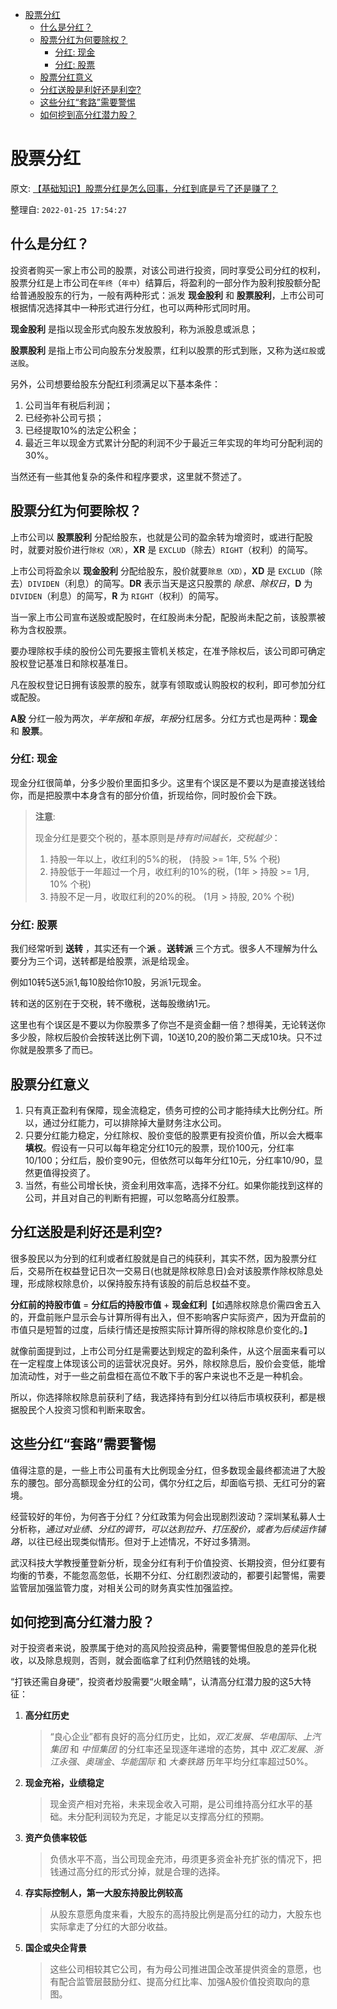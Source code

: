 - [股票分红](#股票分红)
  - [什么是分红？](#什么是分红)
  - [股票分红为何要除权？](#股票分红为何要除权)
    - [分红: 现金](#分红-现金)
    - [分红: 股票](#分红-股票)
  - [股票分红意义](#股票分红意义)
  - [分红送股是利好还是利空?](#分红送股是利好还是利空)
  - [这些分红“套路”需要警惕](#这些分红套路需要警惕)
  - [如何挖到高分红潜力股？](#如何挖到高分红潜力股)

# 股票分红

原文: [【基础知识】股票分红是怎么回事，分红到底是亏了还是赚了？](https://t.10jqka.com.cn/pid_98667770.shtml)

整理自: `2022-01-25 17:54:27`

## 什么是分红？

投资者购买一家上市公司的股票，对该公司进行投资，同时享受公司分红的权利，股票分红是上市公司在`年终`（`年中`）结算后，将盈利的一部分作为股利按股额分配给普通股股东的行为，一般有两种形式：派发 **现金股利** 和 **股票股利**，上市公司可根据情况选择其中一种形式进行分红，也可以两种形式同时用。

**现金股利** 是指以现金形式向股东发放股利，称为派股息或派息；

**股票股利** 是指上市公司向股东分发股票，红利以股票的形式到账，又称为送`红股`或`送股`。

另外，公司想要给股东分配红利须满足以下基本条件：

1. 公司当年有税后利润；
2. 已经弥补公司亏损；
3. 已经提取10%的法定公积金；
4. 最近三年以现金方式累计分配的利润不少于最近三年实现的年均可分配利润的30%。

当然还有一些其他复杂的条件和程序要求，这里就不赘述了。

## 股票分红为何要除权？

上市公司以 **股票股利** 分配给股东，也就是公司的盈余转为增资时，或进行配股时，就要对股价进行`除权（XR）`，**XR** 是 `EXCLUD`（除去）`RIGHT`（权利）的简写。

上市公司将盈余以 **现金股利** 分配给股东，股价就要`除息（XD）`，**XD** 是 `EXCLUD`（除去）`DIVIDEN`（利息）的简写。**DR** 表示当天是这只股票的 *除息、除权日*，**D** 为 `DIVIDEN`（利息）的简写，**R** 为 `RIGHT`（权利）的简写。

当一家上市公司宣布送股或配股时，在红股尚未分配，配股尚未配之前，该股票被称为含权股票。

要办理除权手续的股份公司先要报主管机关核定，在准予除权后，该公司即可确定股权登记基准日和除权基准日。

凡在股权登记日拥有该股票的股东，就享有领取或认购股权的权利，即可参加分红或配股。

**A股** 分红一般为两次，*半年报*和*年报*，*年报*分红居多。分红方式也是两种：**现金** 和 **股票**。

### 分红: 现金

现金分红很简单，分多少股价里面扣多少。这里有个误区是不要以为是直接送钱给你，而是把股票中本身含有的部分价值，折现给你，同时股价会下跌。

>**注意**:
>
> 现金分红是要交个税的，基本原则是*持有时间越长，交税越少*：
>
> 1. 持股一年以上，收红利的5%的税， (持股 >= 1年, 5% 个税)
> 2. 持股低于一年超过一个月，收红利的10%的税，(1年 > 持股 >= 1月, 10% 个税)
> 3. 持股不足一月，收取红利的20%的税。 (1月 > 持股, 20% 个税)

### 分红: 股票

我们经常听到 **送转** ，其实还有一个**派** 。**送转派** 三个方式。很多人不理解为什么要分为三个词，送转都是给股票，派是给现金。

例如10转5送5派1,每10股给你10股，另派1元现金。

转和送的区别在于交税，转不缴税，送每股缴纳1元。

这里也有个误区是不要以为你股票多了你岂不是资金翻一倍？想得美，无论转送你多少股，除权后股价会按转送比例下调，10送10,20的股价第二天成10块。只不过你就是股票多了而已。

## 股票分红意义

1. 只有真正盈利有保障，现金流稳定，债务可控的公司才能持续大比例分红。所以，通过分红能力，可以排除掉大量财务注水公司。
2. 只要分红能力稳定，分红除权、股价变低的股票更有投资价值，所以会大概率**填权**。假设有一只可以每年稳定分红10元的股票，现价100元，分红率10/100；分红后，股价变90元，但依然可以每年分红10元，分红率10/90，显然更值得投资了。
3. 当然，有些公司增长快，资金利用效率高，选择不分红。如果你能找到这样的公司，并且对自己的判断有把握，可以忽略高分红股票。

## 分红送股是利好还是利空?

很多股民以为分到的红利或者红股就是自己的纯获利，其实不然，因为股票分红后，交易所在权益登记日次一交易日(也就是除权除息日)会对该股票作除权除息处理，形成除权除息价，以保持股东持有该股的前后总权益不变。

**分红前的持股市值** = **分红后的持股市值** + **现金红利**【如遇除权除息价需四舍五入的，开盘前账户显示会与计算所得有出入，但不影响客户实际资产，因为开盘前的市值只是短暂的过度，后续行情还是按照实际计算所得的除权除息价变化的。】

就像前面提到过，上市公司分红是需要达到规定的盈利条件，从这个层面来看可以在一定程度上体现该公司的运营状况良好。另外，除权除息后，股价会变低，能增加流动性，对于一些之前盘桓在高位不敢下手的客户来说也不乏是一种机会。

所以，你选择除权除息前获利了结，我选择持有到分红以待后市填权获利，都是根据股民个人投资习惯和判断来取舍。

## 这些分红“套路”需要警惕

值得注意的是，一些上市公司虽有大比例现金分红，但多数现金最终都流进了大股东的腰包。部分高额现金分红的公司，偶尔分红之后，却面临亏损、无红可分的窘境。

经营较好的年份，为何吝于分红？分红政策为何会出现剧烈波动？深圳某私募人士分析称，*通过对业绩、分红的调节，可以达到拉升、打压股价，或者为后续运作铺路*，以往已经出现类似情形。但对于上述情况，不好过多猜测。

武汉科技大学教授董登新分析，现金分红有利于价值投资、长期投资，但分红要有均衡的节奏，不能忽高忽低，长期不分红、分红剧烈波动的，都要引起警惕，需要监管层加强监管力度，对相关公司的财务真实性加强监控。

## 如何挖到高分红潜力股？

对于投资者来说，股票属于绝对的高风险投资品种，需要警惕但股息的差异化税收，以及除息规则，否则，就会面临拿了红利仍然赔钱的处境。

“打铁还需自身硬”，投资者炒股需要“火眼金睛”，认清高分红潜力股的这5大特征：

1. **高分红历史**
    > “良心企业”都有良好的高分红历史，比如，*双汇发展*、*华电国际*、*上汽集团* 和 *中恒集团* 的分红率还呈现逐年递增的态势，其中 *双汇发展*、*浙江永强*、*奥瑞金*、*华能国际* 和 *大秦铁路* 历年平均分红率超过50%。
2. **现金充裕，业绩稳定**
    > 现金资产相对充裕，未来现金收入可期，是公司维持高分红水平的基础。未分配利润较为充足，才能足以支撑高分红的预期。
3. **资产负债率较低**
    > 负债水平不高，当公司现金充沛，毋须更多资金补充扩张的情况下，把钱通过高分红的形式分掉，就是合理的选择。
4. **存实际控制人，第一大股东持股比例较高**
    > 从股东意愿角度来看，大股东的高持股比例是高分红的动力，大股东也实际拿走了分红的大部分收益。
5. **国企或央企背景**
    > 这些公司相较其它公司，有为母公司推进国企改革提供资金的意愿，也有配合监管层鼓励分红、提高分红比率、加强A股价值投资取向的意图。
